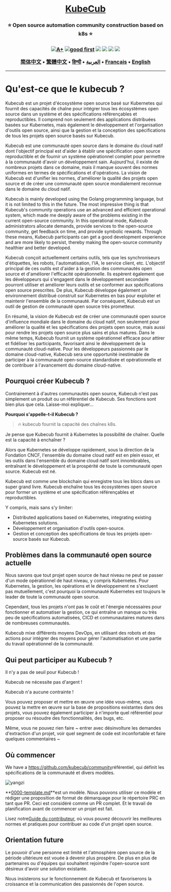 <h1 align="center" style="border-bottom: none">
    <b>
        <a href="https://docker.nsddd.top">KubeCub</a><br>
    </b>
</h1>
<h3 align="center" style="border-bottom: none">
      ⭐️  Open source automation community construction based on k8s  ⭐️ <br>
<h3>

<p align=center>
<a href="https://goreportcard.com/report/github.com/kubecub/go-project-layout"><img src="https://goreportcard.com/badge/github.com/kubecub/go-project-layout" alt="A+"></a>
<a href="https://github.com/issues?q=org%kubecub+is%3Aissue+label%3A%22good+first+issue%22+no%3Aassignee"><img src="https://img.shields.io/github/issues/kubecub/go-project-layout/good%20first%20issue?logo=%22github%22" alt="good first"></a>
<a href="https://github.com/kubecub/go-project-layout"><img src="https://img.shields.io/github/stars/kubecub/go-project-layout.svg?style=flat&logo=github&colorB=deeppink&label=stars"></a>
<a href="https://join.slack.com/t/kubecub/shared_invite/zt-1se0k2bae-lkYzz0_T~BYh3rjkvlcUqQ"><img src="https://img.shields.io/badge/Slack-100%2B-blueviolet?logo=slack&amp;logoColor=white"></a>
<a href="https://github.com/kubecub/go-project-layout/blob/main/LICENSE"><img src="https://img.shields.io/badge/license-Apache--2.0-green"></a>
<a href="https://golang.org/"><img src="https://img.shields.io/badge/Language-Go-blue.svg"></a>
</p>

</p>

<p align="center">
    <a href="./README-zh-CN.md"><b>简体中文</b></a> •
    <a href="./README-zh-TW.md"><b>繁體中文</b></a> •
    <a href="./README-hi.md"><b>हिन्दी</b></a> •
    <a href="./README-ar.md"><b>العربية</b></a> •
    <a href="./README-fr.md"><b>Français</b></a> •
    <a href="./README.md"><b>English</b></a>
</p>

</p>

* * *

# Qu'est-ce que le kubecub ?

Kubecub est un projet d'écosystème open source basé sur Kubernetes qui fournit des capacités de chaîne pour intégrer tous les écosystèmes open source dans un système et des spécifications référençables et reproductibles. Il comprend non seulement des applications distribuées basées sur Kubernetes, mais également le développement et l'organisation d'outils open source, ainsi que la gestion et la conception des spécifications de tous les projets open source basés sur Kubecub.

Kubecub est une communauté open source dans le domaine du cloud natif dont l'objectif principal est d'aider à établir une spécification open source reproductible et de fournir un système opérationnel complet pour permettre à la communauté d'avoir un développement sain. Aujourd'hui, il existe de nombreux projets dans ce domaine, mais il manque souvent des normes uniformes en termes de spécifications et d'opérations. La vision de Kubecub est d'unifier les normes, d'améliorer la qualité des projets open source et de créer une communauté open source mondialement reconnue dans le domaine du cloud natif.

Kubecub is mainly developed using the Golang programming language, but it is not limited to this in the future. The most impressive thing is that Kubecub's community operations use an advanced and efficient operational system, which made me deeply aware of the problems existing in the current open-source community. In this operational mode, Kubecub administrators allocate demands, provide services to the open-source community, get feedback on time, and provide symbolic rewards. Through these means, Kubecub participants can get a good development experience and are more likely to persist, thereby making the open-source community healthier and better developed.

Kubecub conçoit actuellement certains outils, tels que les synchroniseurs d'étiquettes, les robots, l'automatisation, l'IA, le service client, etc. L'objectif principal de ces outils est d'aider à la gestion des communautés open source et d'améliorer l'efficacité opérationnelle. Ils espèrent également que les développeurs qui s'engagent dans le développement secondaire pourront utiliser et améliorer leurs outils et se conformer aux spécifications open source prescrites. De plus, Kubecub développe également un environnement distribué construit sur Kubernetes en bas pour exploiter et maintenir l'ensemble de la communauté. Par conséquent, Kubecub est un outil de gestion de communauté open source très prometteur.

En résumé, la vision de Kubecub est de créer une communauté open source d'influence mondiale dans le domaine du cloud natif, non seulement pour améliorer la qualité et les spécifications des projets open source, mais aussi pour rendre les projets open source plus sains et plus matures. Dans le même temps, Kubecub fournit un système opérationnel efficace pour attirer et fidéliser les participants, favorisant ainsi le développement de la communauté cloud-native. Pour les développeurs passionnés par le domaine cloud-native, Kubecub sera une opportunité inestimable de participer à la communauté open-source standardisée et opérationnelle et de contribuer à l'avancement du domaine cloud-native.

## Pourquoi créer Kubecub ?

Contrairement à d'autres communautés open source, Kubecub n'est pas simplement un produit ou un référentiel de Kubecub. Ses fonctions sont bien plus que cela. Laisse-moi expliquer...

**Pourquoi s'appelle-t-il Kubecub ?**

> 🔥 kubecub fournit la capacité des chaînes k8s.

Je pense que Kubecub fournit à Kubernetes la possibilité de chaîner. Quelle est la capacité à enchaîner ?

Alors que Kubernetes se développe rapidement, sous la direction de la Fondation CNCF, l'ensemble du domaine cloud natif est en plein essor, et les outils dans l'ensemble du domaine cloud natif sont innombrables, entraînant le développement et la prospérité de toute la communauté open source. Kubecub est né.

Kubecub est comme une blockchain qui enregistre tous les blocs dans un super grand livre. Kubecub enchaîne tous les écosystèmes open source pour former un système et une spécification référençables et reproductibles.

Y compris, mais sans s'y limiter:

-   Distributed applications based on Kubernetes, integrating existing Kubernetes solutions.
-   Développement et organisation d'outils open-source.
-   Gestion et conception des spécifications de tous les projets open-source basés sur Kubecub.

## Problèmes dans la communauté open source actuelle

Nous savons que tout projet open source de haut niveau ne peut se passer d'un mode opérationnel de haut niveau, y compris Kubernetes. Pour Kubernetes, la gestion, les opérations et le développement ne s'excluent pas mutuellement, c'est pourquoi la communauté Kubernetes est toujours le leader de toute la communauté open source.

Cependant, tous les projets n'ont pas le coût et l'énergie nécessaires pour fonctionner et automatiser la gestion, ce qui entraîne un manque ou très peu de spécifications automatisées, CICD et communautaires matures dans de nombreuses communautés.

Kubecub mixe différents moyens DevOps, en utilisant des robots et des actions pour intégrer des moyens pour gérer l'automatisation et une partie du travail opérationnel de la communauté.

## Qui peut participer au Kubecub ?

Il n'y a pas de seuil pour Kubecub !

Kubecub ne nécessite pas d'argent !

Kubecub n'a aucune contrainte !

Vous pouvez proposer et mettre en œuvre une idée vous-même, vous pouvez la mettre en œuvre sur la base de propositions existantes dans des projets, vous pouvez également participer à n'importe quel référentiel pour proposer ou résoudre des fonctionnalités, des bugs, etc.

Même, vous ne pouvez rien faire ~ entrer avec désinvolture les demandes d'extraction d'un projet, voir quel segment de code est inconfortable et faire quelques commentaires ~

## Où commencer

We have a <https://github.com/kubecub/community>référentiel, qui définit les spécifications de la communauté et divers modèles.

![yangzi](http://sm.nsddd.top/sm202306012140301.png)

**[0000-template.md](http://0000-template.md/)**est un modèle. Nous pouvons utiliser ce modèle et rédiger une proposition de format de démarquage pour le répertoire PRC en tant que PR. Ceci est considéré comme un PR complet. Et le travail de planification avant de commencer un projet est fait.

Lisez notre[Guide du contributeur](https://github.com/kubecub/community/blob/main/CONTRIBUTING.md), où vous pouvez découvrir les meilleures normes et pratiques pour contribuer au code d'un projet open source.

## Orientation future

Le pouvoir d'une personne est limité et l'atmosphère open source de la période ultérieure est vouée à devenir plus prospère. De plus en plus de partenaires ou d'équipes qui souhaitent rejoindre l'open-source sont désireux d'avoir une solution existante.

Nous insisterons sur le fonctionnement de Kubecub et favoriserons la croissance et la communication des passionnés de l'open source.
